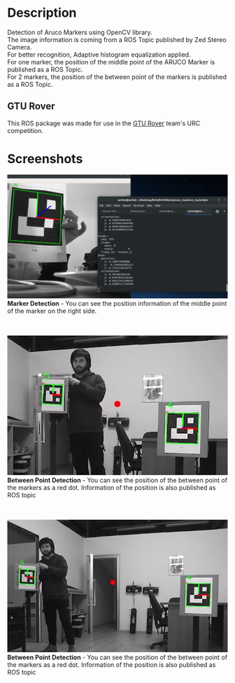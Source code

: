 # Description
Detection of Aruco Markers using OpenCV library.      
The image information is coming from a ROS Topic published by Zed Stereo Camera.   
For better recognition, Adaptive histogram equalization applied.   
For one marker, the position of the middle point of the ARUCO Marker is published as a ROS Topic.  
For 2 markers, the position of the between point of the markers is published as a ROS Topic.

## GTU Rover
This ROS package was made for use in the [GTU Rover](https://youtu.be/uv-LEvk_AX8?t=205) team's URC competition.  


# Screenshots
![Marker Detection](images/3.png)
**Marker Detection** - You can see the position information of the middle point of the marker on the right side.   
<br /> <br />

![Between Point Detection - Close](images/1.png)  
**Between Point Detection** - You can see the position of the between point of the markers as a red dot. Information of the position is also published as ROS topic  
<br /> <br />


![Between Point Detection - Far](images/2.png)  
**Between Point Detection** - You can see the position of the between point of the markers as a red dot. Information of the position is also published as ROS topic  
